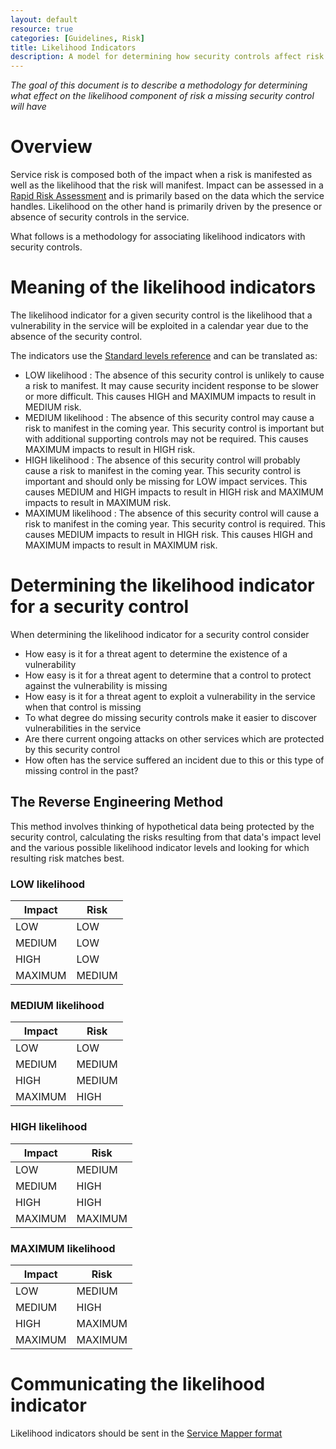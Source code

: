 ```yaml
---
layout: default
resource: true
categories: [Guidelines, Risk]
title: Likelihood Indicators
description: A model for determining how security controls affect risk
---
```


*The goal of this document is to describe a methodology for determining what
effect on the likelihood component of risk a missing security control will have*

# Overview

Service risk is composed both of the impact when a risk is manifested as well as
the likelihood that the risk will manifest. Impact can be assessed in a
[Rapid Risk Assessment](guidelines/risk/rapid_risk_assessment)
and is primarily based on the data which the service handles.
Likelihood on the other hand is primarily driven by the presence or absence of
security controls in the service.

What follows is a methodology for associating likelihood indicators with
security controls.

# Meaning of the likelihood indicators

The likelihood indicator for a given security control is the likelihood that
a vulnerability in the service will be exploited in a calendar year due to the 
absence of the security control.

The indicators use the [Standard levels reference](standard_levels)
and can be translated as:
* <span class="risk-low">LOW</span> likelihood : The absence of this security 
  control is unlikely to cause a risk to manifest. It may cause security 
  incident response to be slower or more difficult. This causes HIGH and MAXIMUM
  impacts to result in MEDIUM risk.
* <span class="risk-medium">MEDIUM</span> likelihood : The absence of this
  security control may cause a risk to manifest in the coming year. This
  security control is important but with additional supporting controls may not
  be required. This causes MAXIMUM impacts to result in HIGH risk.
* <span class="risk-high">HIGH</span> likelihood : The absence of this security
  control will probably cause a risk to manifest in the coming year. This
  security control is important and should only be missing for LOW impact
  services. This causes MEDIUM and HIGH impacts to result in HIGH risk and
  MAXIMUM impacts to result in MAXIMUM risk.
* <span class="risk-maximum">MAXIMUM</span> likelihood : The absence of this
  security control will cause a risk to manifest in the coming year. This
  security control is required. This causes MEDIUM impacts to result in HIGH
  risk. This causes HIGH and MAXIMUM impacts to result in MAXIMUM risk.

# Determining the likelihood indicator for a security control

When determining the likelihood indicator for a security control consider

* How easy is it for a threat agent to determine the existence of a vulnerability
* How easy is it for a threat agent to determine that a control to protect
  against the vulnerability is missing
* How easy is it for a threat agent to exploit a vulnerability in the service
  when that control is missing
* To what degree do missing security controls make it easier to discover
  vulnerabilities in the service
* Are there current ongoing attacks on other services which are protected by
  this security control
* How often has the service suffered an incident due to this or this type of 
  missing control in the past?

## The Reverse Engineering Method

This method involves thinking of hypothetical data being protected by the
security control, calculating the risks resulting from that data's impact level
and the various possible likelihood indicator levels and looking for which
resulting risk matches best.

### LOW likelihood

| Impact  | Risk   |
| ------- | ------ |
| <span class="risk-low">LOW</span>         | <span class="risk-low">LOW</span>       |
| <span class="risk-medium">MEDIUM</span>   | <span class="risk-low">LOW</span>       |
| <span class="risk-high">HIGH</span>       | <span class="risk-low">LOW</span>       |
| <span class="risk-maximum">MAXIMUM</span> | <span class="risk-medium">MEDIUM</span> |

### MEDIUM likelihood

| Impact  | Risk   |
| ------- | ------ |
| <span class="risk-low">LOW</span>         | <span class="risk-low">LOW</span>       |
| <span class="risk-medium">MEDIUM</span>   | <span class="risk-medium">MEDIUM</span> |
| <span class="risk-high">HIGH</span>       | <span class="risk-medium">MEDIUM</span> |
| <span class="risk-maximum">MAXIMUM</span> | <span class="risk-high">HIGH</span>     |

### HIGH likelihood

| Impact  | Risk    |
| ------- | ------- |
| <span class="risk-low">LOW</span>         | <span class="risk-medium">MEDIUM</span>   |
| <span class="risk-medium">MEDIUM</span>   | <span class="risk-high">HIGH</span>       |
| <span class="risk-high">HIGH</span>       | <span class="risk-high">HIGH</span>       |
| <span class="risk-maximum">MAXIMUM</span> | <span class="risk-maximum">MAXIMUM</span> |

### MAXIMUM likelihood

| Impact  | Risk    |
| ------- | ------- |
| <span class="risk-low">LOW</span>         | <span class="risk-medium">MEDIUM</span>   |
| <span class="risk-medium">MEDIUM</span>   | <span class="risk-high">HIGH</span>       |
| <span class="risk-high">HIGH</span>       | <span class="risk-maximum">MAXIMUM</span> |
| <span class="risk-maximum">MAXIMUM</span> | <span class="risk-maximum">MAXIMUM</span> |

# Communicating the likelihood indicator

Likelihood indicators should be sent in the [Service Mapper
format](https://github.com/mozilla/service-map/blob/master/serviceapi/reference.go#L152)
